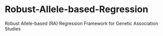# Robust-Allele-based-Regression
Robust Allele-based (RA) Regression Framework for Genetic Association Studies
